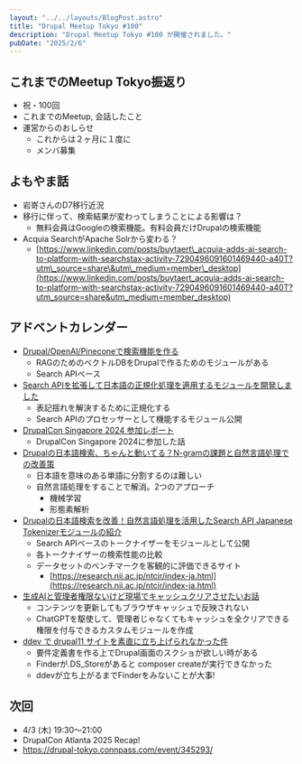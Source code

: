```yaml
---
layout: "../../layouts/BlogPost.astro"
title: "Drupal Meetup Tokyo #100"
description: "Drupal Meetup Tokyo #100 が開催されました。"
pubDate: "2025/2/6"
---
```


## これまでのMeetup Tokyo振返り

- 祝・100回  
- これまでのMeetup, 会話したこと  
- 運営からのおしらせ  
  - これからは２ヶ月に１度に  
  - メンバ募集

## よもやま話

- 岩嵜さんのD7移行近況  
- 移行に伴って、検索結果が変わってしまうことによる影響は？  
  - 無料会員はGoogleの検索機能。有料会員だけDrupalの検索機能  
- Acquia SearchがApache Solrから変わる？  
  - [https://www.linkedin.com/posts/buytaert\_acquia-adds-ai-search-to-platform-with-searchstax-activity-7290496091601469440-a40T?utm\_source=share\&utm\_medium=member\_desktop](https://www.linkedin.com/posts/buytaert_acquia-adds-ai-search-to-platform-with-searchstax-activity-7290496091601469440-a40T?utm_source=share&utm_medium=member_desktop)

## アドベントカレンダー

- [Drupal/OpenAI/Pineconeで検索機能を作る](https://scrapbox.io/kazunoko/Drupal%E3%80%81OpenAI%E3%80%81Pinecone_%E7%94%9F%E6%88%90AI%E3%81%AE%E6%A4%9C%E7%B4%A2%E6%A9%9F%E8%83%BD%E3%82%92%E4%BD%9C%E3%82%8B)  
  - RAGのためのベクトルDBをDrupalで作るためのモジュールがある  
  - Search APIベース  
- [Search APIを拡張して日本語の正規化処理を適用するモジュールを開発しました](https://www.studio-umi.jp/blog/14/810)  
  - 表記揺れを解決するために正規化する  
  - Search APIのプロセッサーとして機能するモジュール公開  
- [DrupalCon Singapore 2024 参加レポート](https://www.studio-umi.jp/blog/186/808)  
  - DrupalCon Singapore 2024に参加した話  
- [Drupalの日本語検索、ちゃんと動いてる？N-gramの課題と自然言語処理での改善策](https://www.studio-umi.jp/blog/12/809)  
  - 日本語を意味のある単語に分割するのは難しい  
  - 自然言語処理をすることで解消。2つのアプローチ  
    - 機械学習  
    - 形態素解析  
- [Drupalの日本語検索を改善！自然言語処理を活用したSearch API Japanese Tokenizerモジュールの紹介](https://www.studio-umi.jp/blog/14/811)  
  - Search APIベースのトークナイザーをモジュールとして公開  
  - 各トークナイザーの検索性能の比較  
  - データセットのベンチマークを客観的に評価できるサイト  
    - [https://research.nii.ac.jp/ntcir/index-ja.html](https://research.nii.ac.jp/ntcir/index-ja.html)  
- [生成AIと管理者権限ないけど現場でキャッシュクリアさせたいお話](https://qiita.com/bassline121/items/1a0b4728a75890627803)  
  - コンテンツを更新してもブラウザキャッシュで反映されない  
  - ChatGPTを駆使して、管理者じゃなくてもキャッシュを全クリアできる権限を付与できるカスタムモジュールを作成  
- [ddev で drupal11 サイトを素直に立ち上げられなかった件](https://hyogo.dev/article/2025-02-03/ddev-te-drupal11-saitowosuzhinilichishangkerarenakatsutajian)  
  - 要件定義書を作る上でDrupal画面のスクショが欲しい時がある  
  - Finderが.DS\_Storeがあると composer createが実行できなかった  
  - ddevが立ち上がるまでFinderをみないことが大事\!

## 次回

- 4/3 (木) 19:30〜21:00
- DrupalCon Atlanta 2025 Recap!
- https://drupal-tokyo.connpass.com/event/345293/
